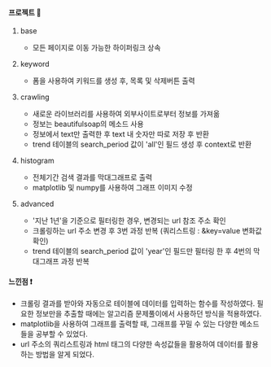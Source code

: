 #### 프로젝트 :rabbit:
1. base
    - 모든 페이지로 이동 가능한 하이퍼링크 상속

2. keyword
    - 폼을 사용하여 키워드를 생성 후, 목록 및 삭제버튼 출력

3. crawling
    - 새로운 라이브러리를 사용하여 외부사이트로부터 정보를 가져옮
    - 정보는 beautifulsoap의 메소드 사용
    - 정보에서 text만 출력한 후 text 내 숫자만 따로 저장 후 반환
    - trend 테이블의 search_period 값이 'all'인 필드 생성 후 context로 반환

4. histogram
    - 전체기간 검색 결과를 막대그래프로 출력
    - matplotlib 및 numpy를 사용하여 그래프 이미지 수정

5. advanced
    - '지난 1년'을 기준으로 필터링한 경우, 변경되는 url 참조 주소 확인
    - 크롤링하는 url 주소 변경 후 3번 과정 반복 (쿼리스트링 : &key=value 변화값 확인)
    - trend 테이블의 search_period 값이 'year'인 필드만 필터링 한 후 4번의 막대그래프 과정 반복


#### 느낀점 :exclamation:
- 크롤링 결과를 받아와 자동으로 테이블에 데이터를 입력하는 함수를 작성하였다. 필요한 정보만을 추출할 때에는 알고리즘 문제풀이에서 사용하던 방식을 적용하였다.
- matplotlib을 사용하여 그래프를 출력할 때, 그래프를 꾸밀 수 있는 다양한 메소드들을 공부할 수 있었다.
- url 주소의 쿼리스트링과 html 태그의 다양한 속성값들을 활용하여 데이터를 활용 하는 방법을 알게 되었다.
